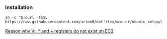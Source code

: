 ### Installation

```
sh -c "$(curl -fsSL https://raw.githubusercontent.com/artem0/dotfiles/master/ubuntu_setup/zsh_vim_ubuntu.sh)"
```

[Reason why  Vi: * and + registers do not exist on EC2](https://vi.stackexchange.com/a/20325)
